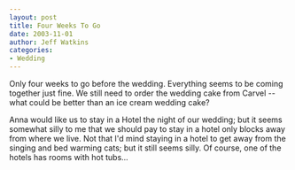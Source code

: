 ```yaml
---
layout: post
title: Four Weeks To Go
date: 2003-11-01
author: Jeff Watkins
categories:
- Wedding
---
```


<p>Only four weeks to go before the wedding. Everything seems to be
coming together just fine. We still need to order the wedding cake from
Carvel -- what could be better than an ice cream wedding cake?</p>
<p>Anna would like us to stay in a Hotel the night of our wedding; but
it seems somewhat silly to me that we should pay to stay in a hotel
only blocks away from where we live. Not that I'd mind staying in a
hotel to get away from the singing and bed warming cats; but it still
seems silly. Of course, one of the hotels has rooms with hot tubs...</p>